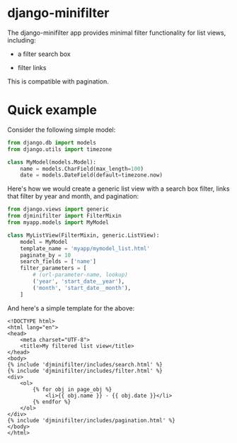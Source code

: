 # django-minifilter

The django-minifilter app provides minimal filter functionality for list views, including:

- a filter search box

- filter links

This is compatible with pagination.

# Quick example

Consider the following simple model:

```python
from django.db import models
from django.utils import timezone

class MyModel(models.Model):
    name = models.CharField(max_length=100)
    date = models.DateField(default=timezone.now)
```

Here's how we would create a generic list view with a search box filter, links that filter by year and month, and pagination:

```python
from django.views import generic
from djminifilter import FilterMixin
from myapp.models import MyModel

class MyListView(FilterMixin, generic.ListView):
    model = MyModel
    template_name = 'myapp/mymodel_list.html'
    paginate_by = 10
    search_fields = ['name']
    filter_parameters = [  
        # (url-parameter-name, lookup)
        ('year', 'start_date__year'), 
        ('month', 'start_date__month'),
    ]
```
And here's a simple template for the above:

```jinja2
<!DOCTYPE html>
<html lang="en">
<head>
    <meta charset="UTF-8">
    <title>My filtered list view</title>
</head>
<body>
{% include 'djminifilter/includes/search.html' %}
{% include 'djminifilter/includes/filter.html' %}
<div>
    <ol>
        {% for obj in page_obj %}
            <li>{{ obj.name }} - {{ obj.date }}</li>
        {% endfor %}
    </ol>
</div>
{% include 'djminifilter/includes/pagination.html' %}
</body>
</html>
```


